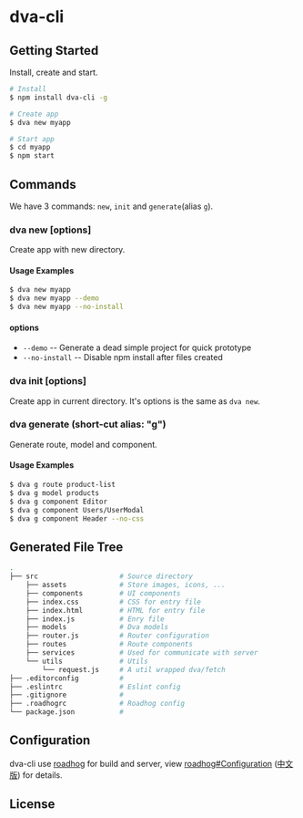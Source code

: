 # dva-cli

## Getting Started

Install, create and start.

```bash
# Install
$ npm install dva-cli -g

# Create app
$ dva new myapp

# Start app
$ cd myapp
$ npm start
```

## Commands

We have 3 commands: `new`, `init` and `generate`(alias `g`).

### dva new <appName> [options]

Create app with new directory.

#### Usage Examples

```bash
$ dva new myapp
$ dva new myapp --demo
$ dva new myapp --no-install
```

#### options

* `--demo` -- Generate a dead simple project for quick prototype
* `--no-install` -- Disable npm install after files created

### dva init [options]

Create app in current directory. It's options is the same as `dva new`.

### dva generate <type> <name> (short-cut alias: "g")

Generate route, model and component.

#### Usage Examples

```bash
$ dva g route product-list
$ dva g model products
$ dva g component Editor
$ dva g component Users/UserModal
$ dva g component Header --no-css
```

## Generated File Tree

```bash
.
├── src                    # Source directory
    ├── assets             # Store images, icons, ...
    ├── components         # UI components
    ├── index.css          # CSS for entry file
    ├── index.html         # HTML for entry file
    ├── index.js           # Enry file
    ├── models             # Dva models
    ├── router.js          # Router configuration
    ├── routes             # Route components
    ├── services           # Used for communicate with server
    └── utils              # Utils
        └── request.js     # A util wrapped dva/fetch
├── .editorconfig          #
├── .eslintrc              # Eslint config
├── .gitignore             #
├── .roadhogrc             # Roadhog config
└── package.json           #
```

## Configuration

dva-cli use [roadhog](https://github.com/sorrycc/roadhog) for build and server, view [roadhog#Configuration](https://github.com/sorrycc/roadhog/blob/master/README_en-us.md#configuration) ([中文版](https://github.com/sorrycc/roadhog#配置)) for details.

## License
